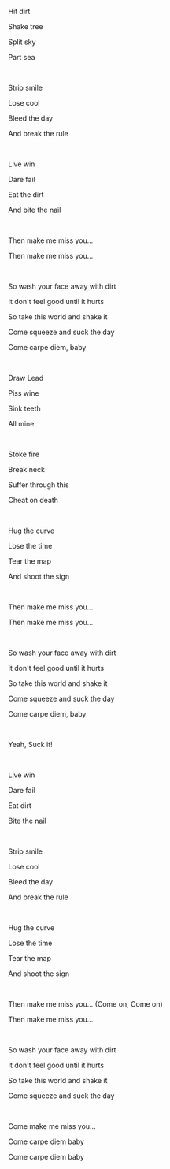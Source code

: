 Hit dirt

Shake tree

Split sky

Part sea

<br>

Strip smile

Lose cool

Bleed the day

And break the rule

<br>

Live win

Dare fail

Eat the dirt

And bite the nail

<br>

Then make me miss you...

Then make me miss you...

<br>

So wash your face away with dirt

It don't feel good until it hurts

So take this world and shake it

Come squeeze and suck the day

Come carpe diem, baby

<br>

Draw Lead

Piss wine

Sink teeth

All mine

<br>

Stoke fire

Break neck

Suffer through this

Cheat on death

<br>

Hug the curve

Lose the time

Tear the map

And shoot the sign

<br>

Then make me miss you...

Then make me miss you...

<br>

So wash your face away with dirt

It don't feel good until it hurts

So take this world and shake it

Come squeeze and suck the day

Come carpe diem, baby

<br>

Yeah, Suck it!

<br>

Live win

Dare fail

Eat dirt

Bite the nail

<br>

Strip smile

Lose cool

Bleed the day

And break the rule

<br>

Hug the curve

Lose the time

Tear the map

And shoot the sign

<br>

Then make me miss you... (Come on, Come on)

Then make me miss you...

<br>

So wash your face away with dirt

It don't feel good until it hurts

So take this world and shake it

Come squeeze and suck the day

<br>

Come make me miss you...

Come carpe diem baby

Come carpe diem baby
